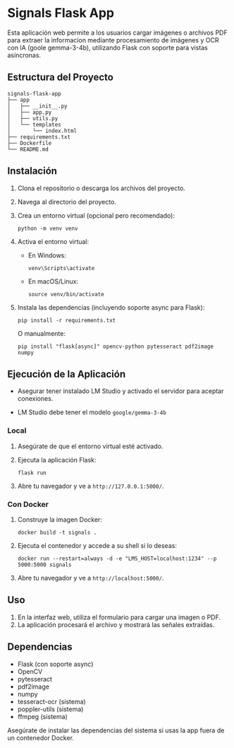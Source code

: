 # Signals Flask App

Esta aplicación web permite a los usuarios cargar imágenes o archivos PDF para extraer la informacion mediante procesamiento de imágenes y OCR con IA (goole gemma-3-4b), utilizando Flask con soporte para vistas asíncronas.

## Estructura del Proyecto

```
signals-flask-app
├── app
│   ├── __init__.py
│   ├── app.py
│   ├── utils.py
│   └── templates
│       └── index.html
├── requirements.txt
├── Dockerfile
└── README.md
```

## Instalación

1. Clona el repositorio o descarga los archivos del proyecto.
2. Navega al directorio del proyecto.
3. Crea un entorno virtual (opcional pero recomendado):

   ```
   python -m venv venv
   ```

4. Activa el entorno virtual:

   - En Windows:
     ```
     venv\Scripts\activate
     ```
   - En macOS/Linux:
     ```
     source venv/bin/activate
     ```

5. Instala las dependencias (incluyendo soporte async para Flask):

   ```
   pip install -r requirements.txt
   ```

   O manualmente:

   ```
   pip install "flask[async]" opencv-python pytesseract pdf2image numpy
   ```

## Ejecución de la Aplicación

 - Asegurar tener instalado LM Studio y activado el servidor para aceptar conexiones.

 - LM Studio debe tener el modelo ```google/gemma-3-4b```

### Local

1. Asegúrate de que el entorno virtual esté activado.
2. Ejecuta la aplicación Flask:

   ```
   flask run
   ```

3. Abre tu navegador y ve a `http://127.0.0.1:5000/`.

### Con Docker

1. Construye la imagen Docker:

   ```
   docker build -t signals .
   ```

2. Ejecuta el contenedor y accede a su shell si lo deseas:

   ```
   docker run --restart=always -d -e "LMS_HOST=localhost:1234" --p 5000:5000 signals
   ```

3. Abre tu navegador y ve a `http://localhost:5000/`.


## Uso

1. En la interfaz web, utiliza el formulario para cargar una imagen o PDF.
2. La aplicación procesará el archivo y mostrará las señales extraídas.

## Dependencias

- Flask (con soporte async)
- OpenCV
- pytesseract
- pdf2image
- numpy
- tesseract-ocr (sistema)
- poppler-utils (sistema)
- ffmpeg (sistema)

Asegúrate de instalar las dependencias del sistema si usas la app fuera de un contenedor Docker.